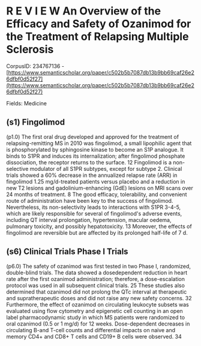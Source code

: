 # R E V I E W An Overview of the Efficacy and Safety of Ozanimod for the Treatment of Relapsing Multiple Sclerosis

CorpusID: 234767136 - [https://www.semanticscholar.org/paper/c502b5b7087db13b9bb69caf26e26dfbf0d52f27](https://www.semanticscholar.org/paper/c502b5b7087db13b9bb69caf26e26dfbf0d52f27)

Fields: Medicine

## (s1) Fingolimod
(p1.0) The first oral drug developed and approved for the treatment of relapsing-remitting MS in 2010 was fingolimod, a small lipophilic agent that is phosphorylated by sphingosine kinase to become an S1P analogue. It binds to S1PR and induces its internalization; after fingolimod phosphate dissociation, the receptor returns to the surface. 12 Fingolimod is a non-selective modulator of all S1PR subtypes, except for subtype 2. Clinical trials showed a 60% decrease in the annualized relapse rate (ARR) in fingolimod 1.25 mg/d-treated patients versus placebo and a reduction in new T2 lesions and gadolinium-enhancing (GdE) lesions on MRI scans over 24 months of treatment. 8 The good efficacy, tolerability, and convenient route of administration have been key to the success of fingolimod. Nevertheless, its non-selectivity leads to interactions with S1PR 3-4-5, which are likely responsible for several of fingolimod's adverse events, including QT interval prolongation, hypertension, macular oedema, pulmonary toxicity, and possibly hepatotoxicity. 13 Moreover, the effects of fingolimod are reversible but are affected by its prolonged half-life of 7 d.
## (s6) Clinical Trials Phase I Trials
(p6.0) The safety of ozanimod was first tested in two Phase I, randomized, double-blind trials. The data showed a dosedependent reduction in heart rate after the first ozanimod administration; therefore, a dose-escalation protocol was used in all subsequent clinical trials. 25 These studies also determined that ozanimod did not prolong the QTc interval at therapeutic and supratherapeutic doses and did not raise any new safety concerns. 32 Furthermore, the effect of ozanimod on circulating leukocyte subsets was evaluated using flow cytometry and epigenetic cell counting in an open label pharmacodynamic study in which MS patients were randomized to oral ozanimod (0.5 or 1 mg/d) for 12 weeks. Dose-dependent decreases in circulating B-and T-cell counts and differential impacts on naive and memory CD4+ and CD8+ T cells and CD19+ B cells were observed. 34 
